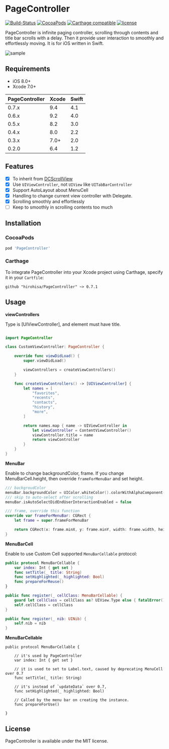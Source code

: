 PageController
==================
[![Build-Status](https://api.travis-ci.org/hirohisa/PageController.svg?branch=master)](https://travis-ci.org/hirohisa/PageController)
[![CocoaPods](https://img.shields.io/cocoapods/v/PageController.svg)](https://cocoapods.org/pods/PageController)
[![Carthage compatible](https://img.shields.io/badge/Carthage-compatible-4BC51D.svg?style=flat)](https://github.com/Carthage/Carthage)
[![license](https://img.shields.io/badge/license-MIT-000000.svg)](https://github.com/hirohisa/ImageLoaderSwift/blob/master/LICENSE)

PageController is infinite paging controller, scrolling through contents and title bar scrolls with a delay. Then it provide user interaction to smoothly and effortlessly moving. It is for iOS written in Swift.

![sample](Example%20project/example.gif)

Requirements
----------
- iOS 8.0+
- Xcode 7.0+

PageController | Xcode | Swift
-------------- | ----- | -----
0.7.x          | 9.4   | 4.1
0.6.x          | 9.2   | 4.0
0.5.x          | 8.2   | 3.0
0.4.x          | 8.0   | 2.2
0.3.x          | 7.0+  | 2.0
0.2.0          | 6.4   | 1.2


Features
----------

- [x] To inherit from [DCScrollView](https://github.com/hirohisa/DCScrollView)
- [x] Use `UIViewController`, not `UIView` like `UITabBarController`
- [x] Support AutoLayout about MenuCell
- [x] Handling to change current view controller with Delegate.
- [x] Scrolling smoothly and effortlessly
- [ ] Keep to smoothly in scrolling contents too much

Installation
----------

### CocoaPods

```ruby
pod 'PageController'
```

### Carthage

To integrate PageController into your Xcode project using Carthage, specify it in your `Cartfile`:

```
github "hirohisa/PageController" ~> 0.7.1
```

Usage
----------

**viewControllers**

Type is [UIViewController], and element must have title.

```swift

import PageController

class CustomViewController: PageController {

    override func viewDidLoad() {
        super.viewDidLoad()

        viewControllers = createViewControllers()
    }

    func createViewControllers() -> [UIViewController] {
        let names = [
            "favorites",
            "recents",
            "contacts",
            "history",
            "more",
        ]

        return names.map { name -> UIViewController in
            let viewController = ContentViewController()
            viewController.title = name
            return viewController
        }
    }
}

```

**MenuBar**

Enable to change backgroundColor, frame.
If you change MenuBarCell.height, then override `frameForMenuBar` and set height.
```swift
/// backgroudColor
menuBar.backgroundColor = UIColor.whiteColor().colorWithAlphaComponent(0.9)
/// skip to auto-select after scrolling
menuBar.isAutoSelectDidEndUserInteractionEnabled = false

/// frame, override this function
override var frameForMenuBar: CGRect {
    let frame = super.frameForMenuBar

    return CGRect(x: frame.minX, y: frame.minY, width: frame.width, height: 60)
}
```

**MenuBarCell**

Enable to use Custom Cell supported `MenuBarCellable` protocol:
```swift
public protocol MenuBarCellable {
    var index: Int { get set }
    func setTitle(_ title: String)
    func setHighlighted(_ highlighted: Bool)
    func prepareForReuse()
}

public func register(_ cellClass: MenuBarCellable) {
    guard let cellClass = cellClass as? UIView.Type else { fatalError() }
    self.cellClass = cellClass
}

public func register(_ nib: UINib) {
    self.nib = nib
}
```

**MenuBarCellable**

```
public protocol MenuBarCellable {

    // it's used by PageController
    var index: Int { get set }

    // it is used to set to Label.text, caused by deprecating MenuCell over 0.7
    func setTitle(_ title: String)

    // it's instead of `updateData` over 0.7,
    func setHighlighted(_ highlighted: Bool)

    // Called by the menu bar on creating the instance.
    func prepareForUse()

}
```

## License

PageController is available under the MIT license.
